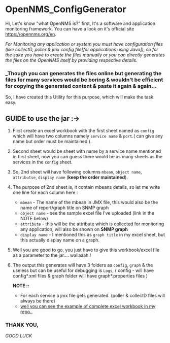 # OpenNMS_ConfigGenerator

Hi,
Let's know "what OpenNMS is?" first, It's a software and application monitoring framework. You can have a look on it's official site https://opennms.org/en.

_For Monitoring any application or system you must have configuration files (like collectD, poller & jmx config file[for applications using Java]), so for the sake you have to create the files manually or you can directly generates the files on the OpenNMS itself by providing respective details._

### _Though you can generates the files online but generating the files for many services would be boring & wouldn't be efficient for copying the generated content & paste it again & again...

So, I have created this Utility for this purpose, which will make the task easy.

## GUIDE to use the jar :->
  1. First create an excel workbook with the first sheet named as `config` which will have two columns namely `service name` & `port`.( can give any name but order must be maintained ).
  2. Second sheet would be sheet with name by a service name mentioned in first sheet, now you can guess there would be as many sheets as the services in the `config` sheet.
  3. So, 2nd sheet will have following columns `mbean`, `object name`, `attributse`, `display name` (__keep the order maintained__).
  4. The purpose of 2nd sheet is, it contain mbeans details, so let me write one line for each column here :
     - `mbean` - The name of the mbean in JMX file, this would also be the name of report/graph title on SNMP graph 
     - `object name` - see the sample excel file I've uploaded (link in the NOTE below)
     - `attribute` - this will be the attribute which is collected for monitoring any application, will also be shown on __SNMP graph__
     - `display name` - I mentioned this as `graph title` in my excel sheet, but this actually display name on a graph.
  5. Well you are good to go, you just have to give this workbook/excel file as a parameter to the jar.... wallaaah ! 
  6. The output this generates will have 3 folders as `config`, `graph` & the useless but can be useful for debugging is `Logs`,
     ( config - will have config*.xml files & graph folder will have graph*.properties files )
     
     __NOTE ::__
        * For each service a jmx file gets generated. (poller & collectD files will always be there)
        * [ well you can see the example of complete excel workbook in my repo.. ](https://github.com/khanabid20/OpenNMS_ConfigGenerator/blob/master/xlsx/opennms-configuration.xlsx)
        
        
        
### THANK YOU,
 _GOOD LUCK_
